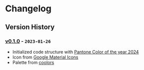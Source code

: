 # Changelog

## Version History

### [v0.1.0] - `2023-01-26`

- Initialized code structure with [Pantone Color of the year 2024](https://www.pantone.com/color-of-the-year/2024)
- Icon from [Google Material Icons](https://iconbuddy.app/ic)
- Palette from [coolors](https://coolors.co/ffbe98-d35269-c7efcf-826aed-0c1821)

[v0.1.0]: https://github.com/buildingwatsize/vite-react-tailwind-antd/releases/tag/v0.1.0